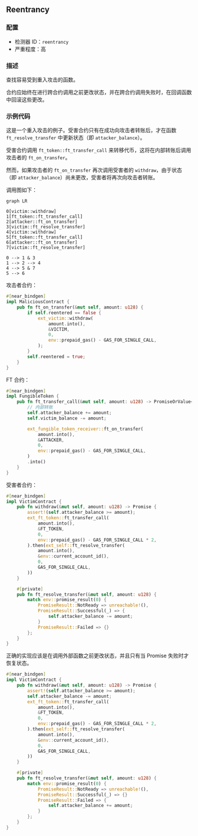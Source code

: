 
## Reentrancy

### 配置

* 检测器 ID：`reentrancy`
* 严重程度：高

### 描述

查找容易受到重入攻击的函数。

合约应始终在进行跨合约调用之前更改状态，并在跨合约调用失败时，在回调函数中回滚这些更改。

### 示例代码

这是一个重入攻击的例子。受害合约只有在成功向攻击者转账后，才在函数 `ft_resolve_transfer` 中更新状态（即 `attacker_balance`）。

受害合约调用 `ft_token::ft_transfer_call` 来转移代币，这将在内部转账后调用攻击者的 `ft_on_transfer`。

然而，如果攻击者的 `ft_on_transfer` 再次调用受害者的 `withdraw`，由于状态（即 `attacker_balance`）尚未更改，受害者将再次向攻击者转账。

调用图如下：

```mermaid
graph LR

0[victim::withdraw]
1[ft_token::ft_transfer_call]
2[attacker::ft_on_transfer]
3[victim::ft_resolve_transfer]
4[victim::withdraw]
5[ft_token::ft_transfer_call]
6[attacker::ft_on_transfer]
7[victim::ft_resolve_transfer]

0 --> 1 & 3
1 --> 2 --> 4
4 --> 5 & 7
5 --> 6
```

攻击者合约：

```rust
#[near_bindgen]
impl MaliciousContract {
    pub fn ft_on_transfer(&mut self, amount: u128) {
        if self.reentered == false {
            ext_victim::withdraw(
                amount.into(),
                &VICTIM,
                0,
                env::prepaid_gas() - GAS_FOR_SINGLE_CALL,
            );
        }
        self.reentered = true;
    }
}

```

FT 合约：

```rust
#[near_bindgen]
impl FungibleToken {
    pub fn ft_transfer_call(&mut self, amount: u128) -> PromiseOrValue<U128> {
        // 内部转账
        self.attacker_balance += amount;
        self.victim_balance -= amount;

        ext_fungible_token_receiver::ft_on_transfer(
            amount.into(),
            &ATTACKER,
            0,
            env::prepaid_gas() - GAS_FOR_SINGLE_CALL,
        )
        .into()
    }
}
```

受害者合约：

```rust
#[near_bindgen]
impl VictimContract {
    pub fn withdraw(&mut self, amount: u128) -> Promise {
        assert!(self.attacker_balance >= amount);
        ext_ft_token::ft_transfer_call(
            amount.into(),
            &FT_TOKEN,
            0,
            env::prepaid_gas() - GAS_FOR_SINGLE_CALL * 2,
        ).then(ext_self::ft_resolve_transfer(
            amount.into(),
            &env::current_account_id(),
            0,
            GAS_FOR_SINGLE_CALL,
        ))
    }

    #[private]
    pub fn ft_resolve_transfer(&mut self, amount: u128) {
        match env::promise_result(0) {
            PromiseResult::NotReady => unreachable!(),
            PromiseResult::Successful(_) => {
                self.attacker_balance -= amount;
            }
            PromiseResult::Failed => {}
        };
    }
}
```

正确的实现应该是在调用外部函数之前更改状态，并且只有当 Promise 失败时才恢复状态。

```rust
#[near_bindgen]
impl VictimContract {
    pub fn withdraw(&mut self, amount: u128) -> Promise {
        assert!(self.attacker_balance >= amount);
        self.attacker_balance -= amount;
        ext_ft_token::ft_transfer_call(
            amount.into(),
            &FT_TOKEN,
            0,
            env::prepaid_gas() - GAS_FOR_SINGLE_CALL * 2,
        ).then(ext_self::ft_resolve_transfer(
            amount.into(),
            &env::current_account_id(),
            0,
            GAS_FOR_SINGLE_CALL,
        ))
    }

    #[private]
    pub fn ft_resolve_transfer(&mut self, amount: u128) {
        match env::promise_result(0) {
            PromiseResult::NotReady => unreachable!(),
            PromiseResult::Successful(_) => {}
            PromiseResult::Failed => {
                self.attacker_balance += amount;
            }
        };
    }
}
```
